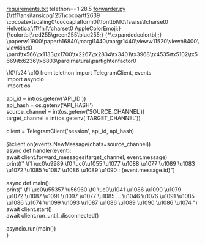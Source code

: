 [requirements.txt](https://github.com/user-attachments/files/22147618/requirements.txt)
telethon==1.28.5
[forwarder.py](https://github.com/user-attachments/files/22147634/forwarder.py)
{\rtf1\ansi\ansicpg1251\cocoartf2639
\cocoatextscaling0\cocoaplatform0{\fonttbl\f0\fswiss\fcharset0 Helvetica;\f1\fnil\fcharset0 AppleColorEmoji;}
{\colortbl;\red255\green255\blue255;}
{\*\expandedcolortbl;;}
\paperw11900\paperh16840\margl1440\margr1440\vieww11520\viewh8400\viewkind0
\pard\tx566\tx1133\tx1700\tx2267\tx2834\tx3401\tx3968\tx4535\tx5102\tx5669\tx6236\tx6803\pardirnatural\partightenfactor0

\f0\fs24 \cf0 from telethon import TelegramClient, events\
import asyncio\
import os\
\
api_id = int(os.getenv('API_ID'))\
api_hash = os.getenv('API_HASH')\
source_channel = int(os.getenv('SOURCE_CHANNEL'))\
target_channel = int(os.getenv('TARGET_CHANNEL'))\
\
client = TelegramClient('session', api_id, api_hash)\
\
@client.on(events.NewMessage(chats=source_channel))\
async def handler(event):\
    await client.forward_messages(target_channel, event.message)\
    print(f"
\f1 \uc0\u9989 
\f0  \uc0\u1055 \u1077 \u1088 \u1077 \u1089 \u1083 \u1072 \u1085  \u1087 \u1086 \u1089 \u1090 : \{event.message.id\}")\
\
async def main():\
    print("
\f1 \uc0\u55357 \u56960 
\f0  \uc0\u1041 \u1086 \u1090  \u1079 \u1072 \u1087 \u1091 \u1097 \u1077 \u1085 ... \u1046 \u1076 \u1091  \u1085 \u1086 \u1074 \u1099 \u1093  \u1087 \u1086 \u1089 \u1090 \u1086 \u1074 ")\
    await client.start()\
    await client.run_until_disconnected()\
\
asyncio.run(main())\
}
